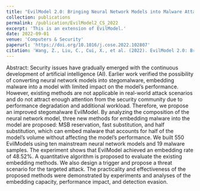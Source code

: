 ```yaml
---
title: "EvilModel 2.0: Bringing Neural Network Models into Malware Attacks"
collection: publications
permalink: /publication/EvilModel2_CS_2022
excerpt: 'This is an extension of EvilModel.'
date: 2022-09-01
venue: 'Computers & Security'
paperurl: 'https://doi.org/10.1016/j.cose.2022.102807'
citation: 'Wang, Z., Liu, C., Cui, X., et al. (2022). EvilModel 2.0: Bringing Neural Network Models into Malware Attacks. Computers & Security, 120, 102807. ([BIB](/files/EM2_elsevier.bib))'
---
```


Abstract: Security issues have gradually emerged with the continuous development of artificial intelligence (AI). Earlier work verified the possibility of converting neural network models into stegomalware, embedding malware into a model with limited impact on the model’s performance. However, existing methods are not applicable in real-world attack scenarios and do not attract enough attention from the security community due to performance degradation and additional workload. Therefore, we propose an improved stegomalware EvilModel. By analyzing the composition of the neural network model, three new methods for embedding malware into the model are proposed: MSB reservation, fast substitution, and half substitution, which can embed malware that accounts for half of the model’s volume without affecting the model’s performance. We built 550 EvilModels using ten mainstream neural network models and 19 malware samples. The experiment shows that EvilModel achieved an embedding rate of 48.52%. A quantitative algorithm is proposed to evaluate the existing embedding methods. We also design a trigger and propose a threat scenario for the targeted attack. The practicality and effectiveness of the proposed methods were demonstrated by experiments and analyses of the embedding capacity, performance impact, and detection evasion.
